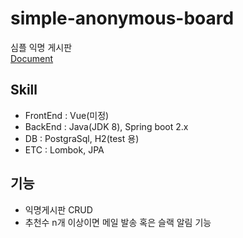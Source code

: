 # simple-anonymous-board
심플 익명 게시판  
[Document](https://github.com/sehajyang/simple-anonymous-board/wiki)

## Skill
- FrontEnd : Vue(미정)
- BackEnd : Java(JDK 8), Spring boot 2.x
- DB : PostgraSql, H2(test 용)
- ETC : Lombok, JPA

## 기능
- 익명게시판 CRUD
- 추천수 n개 이상이면 메일 발송 혹은 슬랙 알림 기능
